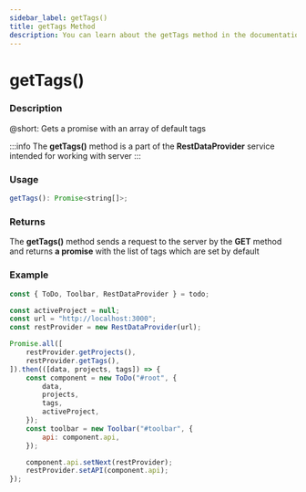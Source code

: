 ```yaml
---
sidebar_label: getTags()
title: getTags Method
description: You can learn about the getTags method in the documentation of the DHTMLX JavaScript To Do List library. Browse developer guides and API reference, try out code examples and live demos, and download a free 30-day evaluation version of DHTMLX To Do List.
---
```


# getTags()

### Description

@short: Gets a promise with an array of default tags

:::info
The **getTags()** method is a part of the **RestDataProvider** service intended for working with server
:::

### Usage

~~~js
getTags(): Promise<string[]>;
~~~

### Returns

The **getTags()** method sends a request to the server by the **GET** method and returns **a promise** with the list of tags which are set by default 


### Example

~~~js {5,9}
const { ToDo, Toolbar, RestDataProvider } = todo;

const activeProject = null;
const url = "http://localhost:3000";
const restProvider = new RestDataProvider(url);

Promise.all([
    restProvider.getProjects(),
    restProvider.getTags(),
]).then(([data, projects, tags]) => {
    const component = new ToDo("#root", {
        data,
        projects,
        tags,
        activeProject,
    });
    const toolbar = new Toolbar("#toolbar", {
        api: component.api,
    });

    component.api.setNext(restProvider);
    restProvider.setAPI(component.api);
});
~~~